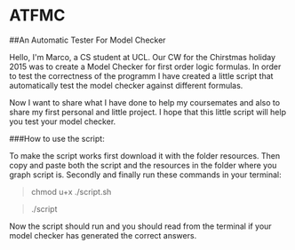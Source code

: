 # ATFMC
##An Automatic Tester For Model Checker

Hello, I'm Marco, a CS student at UCL. Our CW for the Chirstmas holiday 2015 was to create
a Model Checker for first order logic formulas. In order to test the correctness of the programm 
I have created a little script that automatically test the model checker against different formulas.

Now I want to share what I have done to help my coursemates and also to share my first personal and little
project. I hope that this little script will help you test your model checker. 

###How to use the script:

To make the script works first download it with the folder resources. Then copy and paste both the script and the resources
in the folder where you graph script is. 
Secondly and finally run these commands in your terminal: 

> chmod u+x ./script.sh

> ./script

Now the script should run and you should read from the terminal if your model checker has generated the 
correct answers. 
